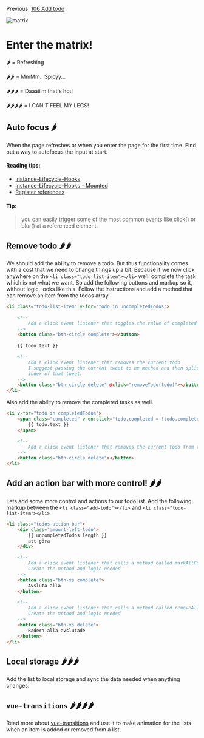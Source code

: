 Previous: [106 Add todo](./106-add-todo.md)

![matrix](https://media.giphy.com/media/Q9aBxHn9fTqKs/giphy.gif)
# Enter the matrix!

🌶 = Refreshing

🌶🌶 = MmMm.. Spicyy...

🌶🌶🌶 = Daaaiiim that's hot!

🌶🌶🌶🌶 = I CAN'T FEEL MY LEGS! 

## Auto focus 🌶
When the page refreshes or when you enter the page for the first time. Find out a way to autofocus the input at start.

#### Reading tips:
- [Instance-Lifecycle-Hooks](https://vuejs.org/v2/guide/instance.html#Instance-Lifecycle-Hooks)
- [Instance-Lifecycle-Hooks - Mounted](https://vuejs.org/v2/api/#mounted)
- [Register references](https://vuejs.org/v2/api/#ref)

#### Tip:
> you can easily trigger some of the most common events like click() or blur() at a referenced element.

## Remove todo 🌶🌶
We should add the ability to remove a todo. But thus functionality comes with a cost that we need to change things up a bit. Because if we now click anywhere on the `<li class="todo-list-item"></li>` we'll complete the task which is not what we want. So add the following buttons and markup so it, without logic, looks like this. Follow the instructions and add a method that can remove an item from the todos array.
```html
<li class="todo-list-item" v-for="todo in uncompletedTodos">

    <!--
        Add a click event listener that toggles the value of completed
    -->
    <button class="btn-circle complete"></button>
    
    {{ todo.text }}

    <!--
        Add a click event listener that removes the current todo
        I suggest passing the current tweet to he method and then splice the 
        index of that tweet.
    -->
    <button class="btn-circle delete" @click="removeTodo(todo)"></button>
</li>
```

Also add the ability to remove the completed tasks as well.
```html
<li v-for="todo in completedTodos">
    <span class="completed" v-on:click="todo.completed = !todo.completed">
        {{ todo.text }}
    </span>

    <!--
        Add a click event listener that removes the current todo from the todos list
    -->
    <button class="btn-circle delete"></button>
</li>

```


## Add an action bar with more control! 🌶🌶
Lets add some more control and actions to our todo list. Add the following markup between the `<li class="add-todo"></li>` and `<li class="todo-list-item"></li>`
```html
<li class="todos-action-bar">
    <div class="amount-left-todo">
        {{ uncompletedTodos.length }}
        att göra
    </div>

    <!--
        Add a click event listener that calls a method called markAllCompleted.
        Create the method and logic needed
    -->
    <button class="btn-xs complete">
        Avsluta alla
    </button>

    <!--
        Add a click event listener that calls a method called removeAllCompleted.
        Create the method and logic needed
    -->
    <button class="btn-xs delete">
        Radera alla avslutade
    </button>
</li>
```

## Local storage 🌶🌶🌶
Add the list to local storage and sync the data needed when anything changes.

## `vue-transitions` 🌶🌶🌶🌶
Read more about [vue-transitions](https://vuejs.org/v2/guide/transitions.html) and use it to make animation for the lists when an item is added or removed from a list.
